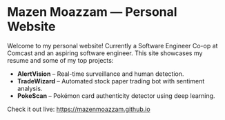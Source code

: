 # Mazen Moazzam — Personal Website

Welcome to my personal website! Currently a Software Engineer Co-op at Comcast and an aspiring software engineer. This site showcases my resume and some of my top projects:

- **AlertVision** – Real-time surveillance and human detection.
- **TradeWizard** – Automated stock paper trading bot with sentiment analysis.
- **PokeScan** – Pokémon card authenticity detector using deep learning.

Check it out live: https://mazenmoazzam.github.io
